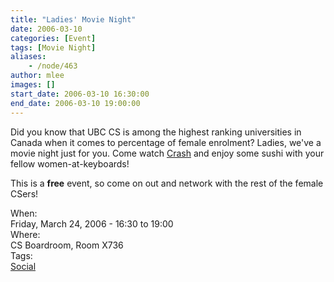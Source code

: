 ```yaml
---
title: "Ladies' Movie Night"
date: 2006-03-10
categories: [Event]
tags: [Movie Night]
aliases:
    - /node/463
author: mlee
images: []
start_date: 2006-03-10 16:30:00
end_date: 2006-03-10 19:00:00
---
```


Did you know that UBC CS is among the highest ranking universities in Canada
when it comes to percentage of female enrolment? Ladies, we've a movie night
just for you. Come watch [Crash](https://www.imdb.com/title/tt0375679/) and
enjoy some sushi with your fellow women-at-keyboards!

This is a **free** event, so come on out and network with the rest of the female
CSers!

When: \
Friday, March 24, 2006 - 16:30 to 19:00 \
Where: \
CS Boardroom, Room X736 \
Tags: \
[Social](/social)
